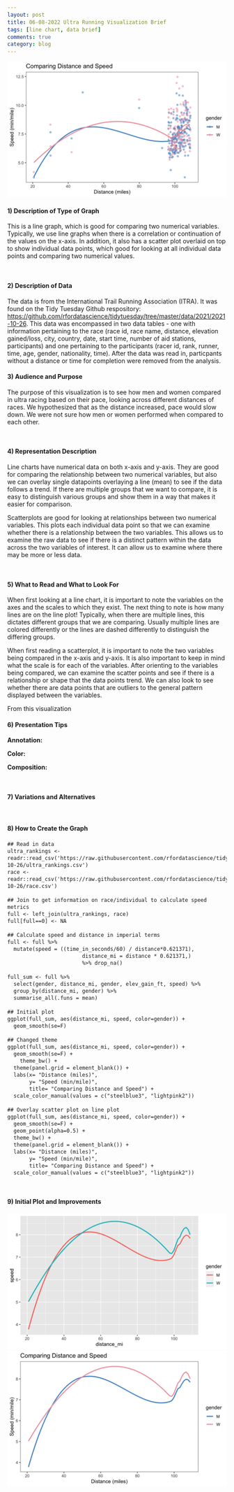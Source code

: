 ```yaml
---
layout: post
title: 06-08-2022 Ultra Running Visualization Brief
tags: [line chart, data brief]
comments: true
category: blog
---
```


![](/images/running_line_point.png)

#### 1) Description of Type of Graph

This is a line graph, which is good for comparing two numerical variables. Typically, we use line graphs when there is a correlation or continuation of the values on the x-axis. In addition, it also has a scatter plot overlaid on top to show individual data points, which good for looking at all individual data points and comparing two numerical values.

<br>

#### 2) Description of Data

The data is from the International Trail Running Association (ITRA). It was found on the Tidy Tuesday Github respository: https://github.com/rfordatascience/tidytuesday/tree/master/data/2021/2021-10-26. This data was encompassed in two data tables - one with information pertaining to the race (race id, race name, distance, elevation gained/loss, city, country, date, start time, number of aid stations, participants) and one pertaining to the participants (racer id, rank, runner, time, age, gender, nationality, time). After the data was read in, particpants without a distance or time for completion were removed from the analysis.
<br>

#### 3) Audience and Purpose

The purpose of this visualization is to see how men and women compared in ultra racing based on their pace, looking across different distances of races. We hypothesized that as the distance increased, pace would slow down. We were not sure how men or women performed when compared to each other.

<br>

#### 4) Representation Description

Line charts have numerical data on both x-axis and y-axis. They are good for comparing the relationship between two numerical variables, but also we can overlay single datapoints overlaying a line (mean) to see if the data follows a trend. If there are multiple groups that we want to compare, it is easy to distinguish various groups and show them in a way that makes it easier for comparison.

Scatterplots are good for looking at relationships between two numerical variables. This plots each individual data point so that we can examine whether there is a relationship between the two variables. This allows us to examine the raw data to see if there is a distinct pattern within the data across the two variables of interest. It can allow us to examine where there may be more or less data.

<br>

#### 5) What to Read and What to Look For

When first looking at a line chart, it is important to note the variables on the axes and the scales to which they exist. The next thing to note is how many lines are on the line plot! Typically, when there are multiple lines, this dictates different groups that we are comparing. Usually multiple lines are colored differently or the lines are dashed differently to distinguish the differing groups.

When first reading a scatterplot, it is important to note the two variables being compared in the x-axis and y-axis. It is also important to keep in mind what the scale is for each of the variables. After orienting to the variables being compared, we can examine the scatter points and see if there is a relationship or shape that the data points trend. We can also look to see whether there are data points that are outliers to the general pattern displayed between the variables.

From this visualization 

#### 6) Presentation Tips

**Annotation:** 

**Color:** 

**Composition:** 

<br>

#### 7) Variations and Alternatives



<br>

#### 8) How to Create the Graph 

````
## Read in data
ultra_rankings <- readr::read_csv('https://raw.githubusercontent.com/rfordatascience/tidytuesday/master/data/2021/2021-10-26/ultra_rankings.csv')
race <- readr::read_csv('https://raw.githubusercontent.com/rfordatascience/tidytuesday/master/data/2021/2021-10-26/race.csv')

## Join to get information on race/individual to calculate speed metrics
full <- left_join(ultra_rankings, race)
full[full==0] <- NA

## Calculate speed and distance in imperial terms
full <- full %>% 
  mutate(speed = ((time_in_seconds/60) / distance*0.621371), 
                        distance_mi = distance * 0.621371,) 
                        %>% drop_na()

full_sum <- full %>% 
  select(gender, distance_mi, gender, elev_gain_ft, speed) %>% 
  group_by(distance_mi, gender) %>% 
  summarise_all(.funs = mean)

## Initial plot
ggplot(full_sum, aes(distance_mi, speed, color=gender)) + 
  geom_smooth(se=F)

## Changed theme
ggplot(full_sum, aes(distance_mi, speed, color=gender)) + 
  geom_smooth(se=F) +
    theme_bw() +
  theme(panel.grid = element_blank()) +
  labs(x= "Distance (miles)",
       y= "Speed (min/mile)",
       title= "Comparing Distance and Speed") +
  scale_color_manual(values = c("steelblue3", "lightpink2"))
  
## Overlay scatter plot on line plot 
ggplot(full_sum, aes(distance_mi, speed, color=gender)) + 
  geom_smooth(se=F) + 
  geom_point(alpha=0.5) +
  theme_bw() +
  theme(panel.grid = element_blank()) +
  labs(x= "Distance (miles)",
       y= "Speed (min/mile)",
       title= "Comparing Distance and Speed") +
  scale_color_manual(values = c("steelblue3", "lightpink2"))
````

<br>




#### 9) Initial Plot and Improvements

![](/images/running_init.png)
![](/images/running_line.png)
